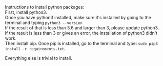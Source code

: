 Instructions to install python packages:     
First, install python3.     
Once you have python3 installed, make sure it's installed by going to the terminal and typing `python3 --version`     
If the result of that is less than 3.6 and larger than 3, please update python3. If the result is less than 3 or gives an error, the installation of python3 didn't work.    
Then install pip. Once pip is installed, go to the terminal and type: `sudo pip3 install -r requirements.txt`.

Everything else is trivial to install.
